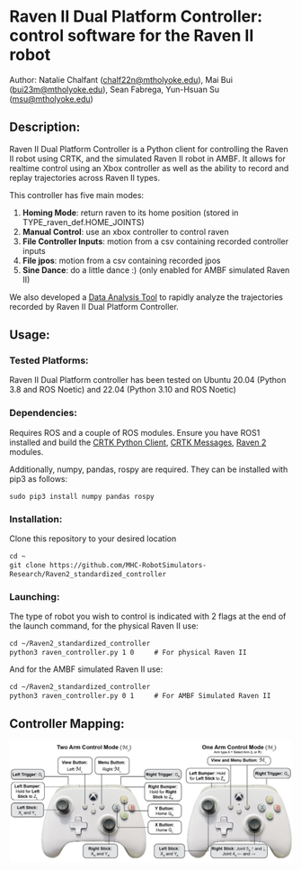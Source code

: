 # Raven II Dual Platform Controller: control software for the Raven II robot
Author: Natalie Chalfant (chalf22n@mtholyoke.edu), Mai Bui (bui23m@mtholyoke.edu), Sean Fabrega, Yun-Hsuan Su 
(msu@mtholyoke.edu)

## Description:
Raven II Dual Platform Controller is a Python client for controlling the Raven II robot using CRTK, and the simulated
Raven II robot in AMBF. It allows for realtime control using an Xbox controller as well as the ability to record and
replay trajectories across Raven II types. 

This controller has five main modes:
1. **Homing Mode**: return raven to its home position (stored in TYPE_raven_def.HOME_JOINTS)
2. **Manual Control**: use an xbox controller to control raven
3. **File Controller Inputs**: motion from a csv containing recorded controller inputs
4. **File jpos**: motion from a csv containing recorded jpos
5. **Sine Dance**: do a little dance :) (only enabled for AMBF simulated Raven II)

We also developed a 
[Data Analysis Tool](https://github.com/MHC-RobotSimulators-Research/Data_Analysis_MotionReplication) to rapidly analyze 
the trajectories recorded by Raven II Dual Platform Controller.

## Usage:

### Tested Platforms:
Raven II Dual Platform controller has been tested on Ubuntu 20.04 (Python 3.8 and ROS Noetic) and 22.04 
(Python 3.10 and ROS Noetic)

### Dependencies:
Requires ROS and a couple of ROS modules. Ensure you have ROS1 installed and build the 
[CRTK Python Client](https://github.com/collaborative-robotics/crtk_python_client), 
[CRTK Messages](https://github.com/collaborative-robotics/crtk_msgs), 
[Raven 2](https://github.com/uw-biorobotics/raven2) modules.

Additionally, numpy, pandas, rospy are required. They can be installed with pip3 as follows:
```
sudo pip3 install numpy pandas rospy
```

### Installation:
Clone this repository to your desired location
```
cd ~
git clone https://github.com/MHC-RobotSimulators-Research/Raven2_standardized_controller
```

### Launching:
The type of robot you wish to control is indicated with 2 flags at the end of the launch command, for the physical
Raven II use:
```
cd ~/Raven2_standardized_controller
python3 raven_controller.py 1 0     # For physical Raven II
```
And for the AMBF simulated Raven II use:
```
cd ~/Raven2_standardized_controller
python3 raven_controller.py 0 1     # For AMBF Simulated Raven II
```

## Controller Mapping:
<img src="images/mapping.png" width="" alt="Controller Mapping Scheme"/>
